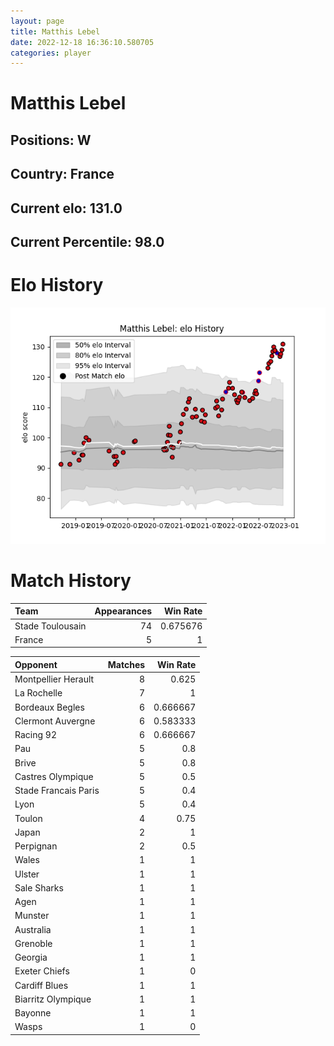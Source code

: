 ```yaml
---  
layout: page  
title: Matthis Lebel  
date: 2022-12-18 16:36:10.580705  
categories: player  
---
```

# Matthis Lebel

## Positions: W

## Country: France

## Current elo: 131.0

## Current Percentile: 98.0

# Elo History


![elo history](history_MatthisLebel.png)
# Match History


| Team             |   Appearances |   Win Rate |
|:-----------------|--------------:|-----------:|
| Stade Toulousain |            74 |   0.675676 |
| France           |             5 |   1        |

| Opponent             |   Matches |   Win Rate |
|:---------------------|----------:|-----------:|
| Montpellier Herault  |         8 |   0.625    |
| La Rochelle          |         7 |   1        |
| Bordeaux Begles      |         6 |   0.666667 |
| Clermont Auvergne    |         6 |   0.583333 |
| Racing 92            |         6 |   0.666667 |
| Pau                  |         5 |   0.8      |
| Brive                |         5 |   0.8      |
| Castres Olympique    |         5 |   0.5      |
| Stade Francais Paris |         5 |   0.4      |
| Lyon                 |         5 |   0.4      |
| Toulon               |         4 |   0.75     |
| Japan                |         2 |   1        |
| Perpignan            |         2 |   0.5      |
| Wales                |         1 |   1        |
| Ulster               |         1 |   1        |
| Sale Sharks          |         1 |   1        |
| Agen                 |         1 |   1        |
| Munster              |         1 |   1        |
| Australia            |         1 |   1        |
| Grenoble             |         1 |   1        |
| Georgia              |         1 |   1        |
| Exeter Chiefs        |         1 |   0        |
| Cardiff Blues        |         1 |   1        |
| Biarritz Olympique   |         1 |   1        |
| Bayonne              |         1 |   1        |
| Wasps                |         1 |   0        |